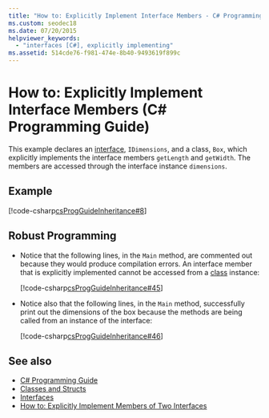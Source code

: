 ```yaml
---
title: "How to: Explicitly Implement Interface Members - C# Programming Guide"
ms.custom: seodec18
ms.date: 07/20/2015
helpviewer_keywords: 
  - "interfaces [C#], explicitly implementing"
ms.assetid: 514cde76-f981-474e-8b40-9493619f899c
---
```

# How to: Explicitly Implement Interface Members (C# Programming Guide)
This example declares an [interface](../../language-reference/keywords/interface.md), `IDimensions`, and a class, `Box`, which explicitly implements the interface members `getLength` and `getWidth`. The members are accessed through the interface instance `dimensions`.  
  
## Example  
 [!code-csharp[csProgGuideInheritance#8](~/samples/snippets/csharp/VS_Snippets_VBCSharp/csProgGuideInheritance/CS/Inheritance.cs#8)]  
  
## Robust Programming  
  
- Notice that the following lines, in the `Main` method, are commented out because they would produce compilation errors. An interface member that is explicitly implemented cannot be accessed from a [class](../../language-reference/keywords/class.md) instance:  
  
     [!code-csharp[csProgGuideInheritance#45](~/samples/snippets/csharp/VS_Snippets_VBCSharp/csProgGuideInheritance/CS/Inheritance.cs#45)]  
  
- Notice also that the following lines, in the `Main` method, successfully print out the dimensions of the box because the methods are being called from an instance of the interface:  
  
     [!code-csharp[csProgGuideInheritance#46](~/samples/snippets/csharp/VS_Snippets_VBCSharp/csProgGuideInheritance/CS/Inheritance.cs#46)]  
  
## See also

- [C# Programming Guide](../index.md)
- [Classes and Structs](../classes-and-structs/index.md)
- [Interfaces](./index.md)
- [How to: Explicitly Implement Members of Two Interfaces](./how-to-explicitly-implement-members-of-two-interfaces.md)
